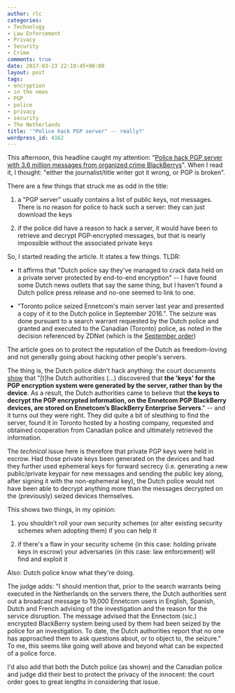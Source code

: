 ```yaml
---
author: rlc
categories:
- Technology
- Law Enforcement
- Privacy
- Security
- Crime
comments: true
date: 2017-03-23 22:19:45+00:00
layout: post
tags:
- encryption
- in the news
- PGP
- police
- privacy
- security
- The Netherlands
title: '"Police hack PGP server" -- really?'
wordpress_id: 4162
---
```


This afternoon, this headline caught my attention: "[Police hack PGP server with 3.6 million messages from organized crime BlackBerrys](http://www.zdnet.com/article/police-hack-pgp-server-with-3-6-million-messages-from-organized-crime-blackberrys/)". When I read it, I thought: "either the journalist/title writer got it wrong, or PGP is broken".

<!--more-->

There are a few things that struck me as odd in the title:

1. a "PGP server" usually contains a list of public keys, not messages. There is no reason for police to hack such a server: they can just download the keys

2. if the police did have a reason to hack a server, it would have been to retrieve and decrypt PGP-encrypted messages, but that is nearly impossible without the associated private keys

So, I started reading the article. It states a few things. TLDR:

- It affirms that "Dutch police say they've managed to crack data held on a private server protected by end-to-end encryption" -- I have found some Dutch news outlets that say the same thing, but I haven't found a Dutch police press release and no-one seemed to link to one.

- "Toronto police seized Ennetcom's main server last year and presented a copy of it to the Dutch police in September 2016.". The seizure was done pursuant to a search warrant requested by the Dutch police and granted and executed to the Canadian (Toronto) police, as noted in the decision referenced by ZDNet (which is the [September order](https://www.canlii.org/en/on/onsc/doc/2016/2016onsc5699/2016onsc5699.html))

The article goes on to protect the reputation of the Dutch as freedom-loving and not generally going about hacking other people's servers.

The thing is, the Dutch police didn't hack anything: the court documents [show](https://www.canlii.org/en/on/onsc/doc/2016/2016onsc5699/2016onsc5699.html?searchUrlHash=AAAAAQADWzhdAAAAAAE&offset=1307) that "[t]he Dutch authorities (...) discovered that **the 'keys' for the PGP encryption system were generated by the server, rather than by the device**. As a result, the Dutch authorities came to believe that **the keys to decrypt the PGP encrypted information, on the Ennetcom PGP BlackBerry devices, are stored on Ennetcom’s BlackBerry Enterprise Servers**." -- and it turns out they were right. They did quite a bit of sleuthing to find the server, found it in Toronto hosted by a hosting company, requested and obtained cooperation from Canadian police and ultimately retrieved the information.

The _technical_ issue here is therefore that private PGP keys were held in escrow. Had those private keys been generated on the devices and had they further used ephemeral keys for forward secrecy (i.e. generating a new public/private keypair for new messages and sending the public key along, after signing it with the non-ephemeral key), the Dutch police would not have been able to decrypt anything more than the messages decrypted on the (previously) seized devices themselves.

This shows two things, in my opinion:

1. you shouldn't roll your own security schemes (or alter existing security schemes when adopting them) if you can help it

2. if there's a flaw in your security scheme (in this case: holding private keys in escrow) your adversaries (in this case: law enforcement) will find and exploit it

Also: Dutch police know what they're doing.

The judge adds: "I should mention that, prior to the search warrants being executed in the Netherlands on the servers there, the Dutch authorities sent out a broadcast message to 19,000 Ennetcom users in English, Spanish, Dutch and French advising of the investigation and the reason for the service disruption. The message advised that the Ennectom (_sic._) encrypted BlackBerry system being used by them had been seized by the police for an investigation. To date, the Dutch authorities report that no one has approached them to ask questions about, or to object to, the seizure."
To me, this seems like going well above and beyond what can be expected of a police force.

I'd also add that both the Dutch police (as shown) and the Canadian police and judge did their best to protect the privacy of the innocent: the court order goes to great lengths in considering that issue.
